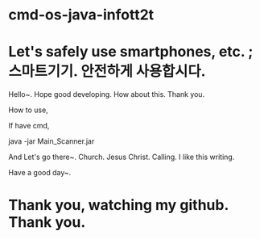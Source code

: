 # cmd-os-java-infott2t
<h1>Let's safely use smartphones, etc. ; 스마트기기. 안전하게 사용합시다. </h1>
<p>
Hello~. Hope good developing. How about this. Thank you.
</p>
<p>
How to use,

If have cmd, 

java -jar Main_Scanner.jar
</p>
<p>
And Let's go there~. Church. Jesus Christ. Calling. I like this writing.
</p>
<p>
Have a good day~.
</p>
<h1>
Thank you, watching my github. Thank you.
</h1>
